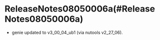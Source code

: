 ReleaseNotes08050006a(#ReleaseNotes08050006a)
================================================

-   genie updated to v3\_00\_04\_ub1 (via nutools v2\_27\_06).

